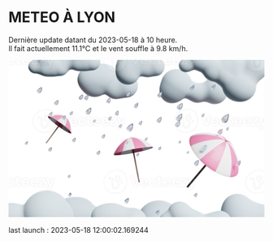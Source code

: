 # METEO À LYON

Dernière update datant du 2023-05-18 à 10 heure.  
Il fait actuellement 11.1°C et le vent souffle à 9.8 km/h.      

![](./.github/rain.png)

last launch : 2023-05-18 12:00:02.169244
